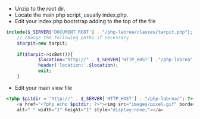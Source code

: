 * Unzip to the root dir.
* Locate the main php script, usually index.php.
* Edit your index.php bootstrap adding to the top of the file
```php
include($_SERVER['DOCUMENT_ROOT'] . "/php-labrea/classes/tarpit.php"); 
    // change the following paths if necessary
    $tarpit=new tarpit;
 
    if($tarpit->isBot()){
            $location="http://" . $_SERVER['HTTP_HOST'] ."/php-labrea";
            header('location:'.$location);
            exit;
    }
```
* Edit your main view file 

```php
<?php $pitdir = "http://" . $_SERVER['HTTP_HOST'] . "/php-labrea/"; ?>
    <a href="<?php echo $pitdir; ?>"><img src="images/pixel.gif" border="0" 
    alt=" " width="1" height="1" style="display:none;"></a>
```
